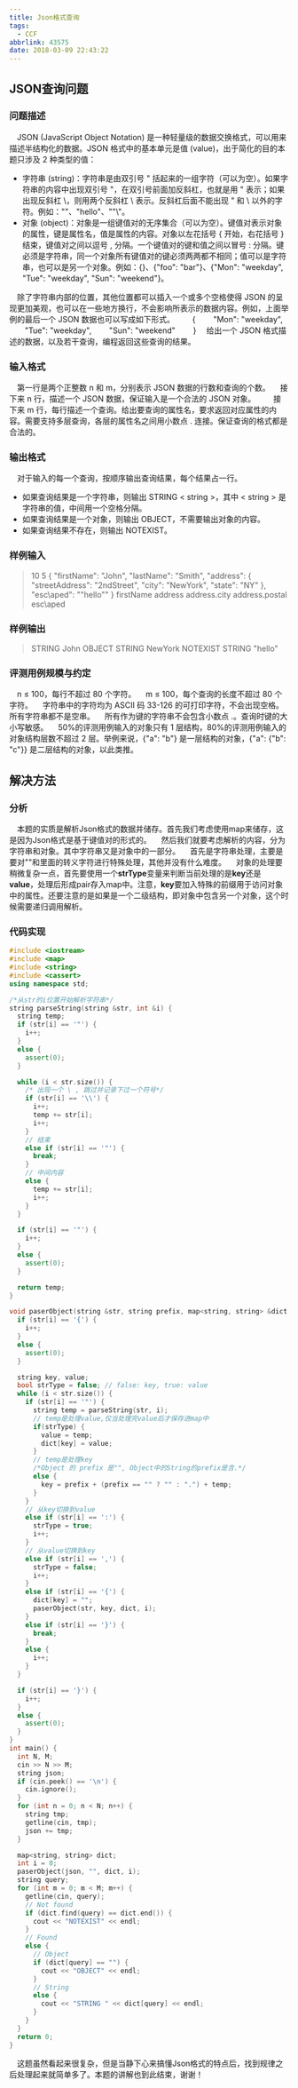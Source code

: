 ```yaml
---
title: Json格式查询
tags:
  - CCF
abbrlink: 43575
date: 2018-03-09 22:43:22
---
```

## JSON查询问题
### 问题描述
&emsp;JSON (JavaScript Object Notation) 是一种轻量级的数据交换格式，可以用来描述半结构化的数据。JSON 格式中的基本单元是值 (value)，出于简化的目的本题只涉及 2 种类型的值：
  + 字符串 (string)：字符串是由双引号 " 括起来的一组字符（可以为空）。如果字符串的内容中出现双引号 "，在双引号前面加反斜杠，也就是用 \" 表示；如果出现反斜杠 \，则用两个反斜杠 \\ 表示。反斜杠后面不能出现 " 和 \ 以外的字符。例如：""、"hello"、"\"\\"。
  + 对象 (object)：对象是一组键值对的无序集合（可以为空）。键值对表示对象的属性，键是属性名，值是属性的内容。对象以左花括号 { 开始，右花括号 } 结束，键值对之间以逗号 , 分隔。一个键值对的键和值之间以冒号 : 分隔。键必须是字符串，同一个对象所有键值对的键必须两两都不相同；值可以是字符串，也可以是另一个对象。例如：{}、{"foo": "bar"}、{"Mon": "weekday", "Tue": "weekday", "Sun": "weekend"}。

&emsp;除了字符串内部的位置，其他位置都可以插入一个或多个空格使得 JSON 的呈现更加美观，也可以在一些地方换行，不会影响所表示的数据内容。例如，上面举例的最后一个 JSON 数据也可以写成如下形式。
&emsp;&emsp;{
&emsp;&emsp;"Mon": "weekday",
&emsp;&emsp;"Tue": "weekday",
&emsp;&emsp;"Sun": "weekend"
&emsp;&emsp;}
&emsp;给出一个 JSON 格式描述的数据，以及若干查询，编程返回这些查询的结果。
<!-- more -->

### 输入格式
&emsp;第一行是两个正整数 n 和 m，分别表示 JSON 数据的行数和查询的个数。
&emsp;接下来 n 行，描述一个 JSON 数据，保证输入是一个合法的 JSON 对象。
&emsp;&emsp;接下来 m 行，每行描述一个查询。给出要查询的属性名，要求返回对应属性的内容。需要支持多层查询，各层的属性名之间用小数点 . 连接。保证查询的格式都是合法的。

### 输出格式
&emsp;对于输入的每一个查询，按顺序输出查询结果，每个结果占一行。
  + 如果查询结果是一个字符串，则输出 STRING < string >，其中 < string > 是字符串的值，中间用一个空格分隔。
  + 如果查询结果是一个对象，则输出 OBJECT，不需要输出对象的内容。
  + 如果查询结果不存在，则输出 NOTEXIST。

### 样例输入
> 10 5
> {
> "firstName": "John",
> "lastName": "Smith",
> "address": {
> "streetAddress": "2ndStreet",
> "city": "NewYork",
> "state": "NY"
> },
> "esc\\aped": "\"hello\""
> }
> firstName
> address
> address.city
> address.postal
> esc\aped

### 样例输出
> STRING John
> OBJECT
> STRING NewYork
> NOTEXIST
> STRING "hello"

### 评测用例规模与约定
&emsp;n ≤ 100，每行不超过 80 个字符。
&emsp;m ≤ 100，每个查询的长度不超过 80 个字符。
&emsp;字符串中的字符均为 ASCII 码 33-126 的可打印字符，不会出现空格。所有字符串都不是空串。
&emsp;所有作为键的字符串不会包含小数点 .。查询时键的大小写敏感。
&emsp;50%的评测用例输入的对象只有 1 层结构，80%的评测用例输入的对象结构层数不超过 2 层。举例来说，{"a": "b"} 是一层结构的对象，{"a": {"b": "c"}} 是二层结构的对象，以此类推。

## 解决方法
### 分析
&emsp;本题的实质是解析Json格式的数据并储存。首先我们考虑使用map来储存，这是因为Json格式是基于键值对的形式的。
&emsp;然后我们就要考虑解析的内容，分为字符串和对象。其中字符串又是对象中的一部分。
&emsp;首先是字符串处理，主要是要对""和里面的转义字符进行特殊处理，其他并没有什么难度。
&emsp;对象的处理要稍微复杂一点，首先要使用一个**strType**变量来判断当前处理的是**key**还是**value**，处理后形成pair存入map中。注意，**key**要加入特殊的前缀用于访问对象中的属性。还要注意的是如果是一个二级结构，即对象中包含另一个对象，这个时候需要递归调用解析。

### 代码实现
```C++
#include <iostream>
#include <map>
#include <string>
#include <cassert>
using namespace std;

/*从str的i位置开始解析字符串*/
string parseString(string &str, int &i) {
  string temp;
  if (str[i] == '"') {
    i++;
  }
  else {
    assert(0);
  }

  while (i < str.size()) {
    /* 出现一个 \ , 跳过并记录下过一个符号*/
    if (str[i] == '\\') {
      i++;
      temp += str[i];
      i++;
    }
    // 结束
    else if (str[i] == '"') {
      break;
    }
    // 中间内容
    else {
      temp += str[i];
      i++;
    }
  }

  if (str[i] == '"') {
    i++;
  }
  else {
    assert(0);
  }

  return temp;
}

void paserObject(string &str, string prefix, map<string, string> &dict, int &i) {
  if (str[i] == '{') {
    i++;
  }
  else {
    assert(0);
  }

  string key, value;
  bool strType = false; // false: key, true: value
  while (i < str.size()) {
    if (str[i] == '"') {
      string temp = parseString(str, i);
      // temp是处理value,仅当处理完value后才保存进map中
      if(strType) {
        value = temp;
        dict[key] = value;
      }
      // temp是处理key
      /*Object 的 prefix 是"", Object中的String的prefix是含.*/
      else {
        key = prefix + (prefix == "" ? "" : ".") + temp;
      }
    }
    // 从key切换到value
    else if (str[i] == ':') {
      strType = true;
      i++;
    }
    // 从value切换到key
    else if (str[i] == ',') {
      strType = false;
      i++;
    }
    else if (str[i] == '{') {
      dict[key] = "";
      paserObject(str, key, dict, i);
    }
    else if (str[i] == '}') {
      break;
    }
    else {
      i++;
    }
  }

  if (str[i] == '}') {
    i++;
  }
  else {
    assert(0);
  }
}
int main() {
  int N, M;
  cin >> N >> M;
  string json;
  if (cin.peek() == '\n') {
    cin.ignore();
  }
  for (int n = 0; n < N; n++) {
    string tmp;
    getline(cin, tmp);
    json += tmp;
  }

  map<string, string> dict;
  int i = 0;
  paserObject(json, "", dict, i);
  string query;
  for (int m = 0; m < M; m++) {
    getline(cin, query);
    // Not found
    if (dict.find(query) == dict.end()) {
      cout << "NOTEXIST" << endl;
    }
    // Found
    else {
      // Object
      if (dict[query] == "") {
        cout << "OBJECT" << endl;
      }
      // String
      else {
        cout << "STRING " << dict[query] << endl;
      }
    }
  }
  return 0;
}
```
&emsp;这题虽然看起来很复杂，但是当静下心来搞懂Json格式的特点后，找到规律之后处理起来就简单多了。本题的讲解也到此结束，谢谢！
